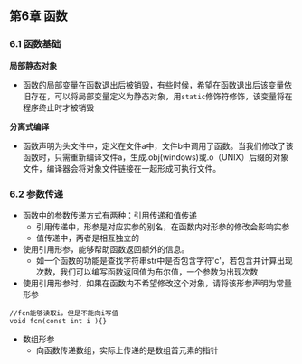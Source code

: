 ## 第6章 函数
### 6.1 函数基础
**局部静态对象**
* 函数的局部变量在函数退出后被销毁，有些时候，希望在函数退出后该变量依旧存在，可以将局部变量定义为静态对象，用`static`修饰符修饰，该变量将在程序终止时才被销毁

**分离式编译**
* 函数声明为头文件中，定义在文件a中，文件b中调用了函数。当我们修改了该函数时，只需重新编译文件a，生成.obj(windows)或.o（UNIX）后缀的对象文件，编译器会将对象文件链接在一起形成可执行文件。

### 6.2 参数传递
* 函数中的参数传递方式有两种：引用传递和值传递
    * 引用传递中，形参是对应实参的别名，在函数内对形参的修改会影响实参
    * 值传递中，两者是相互独立的
* 使用引用形参，能够帮助函数返回额外的信息。
    * 如一个函数的功能是查找字符串str中是否包含字符'c'，若包含并计算出现次数，我们可以编写函数返回值为布尔值，一个参数为出现次数
* 使用引用形参时，如果在函数内不希望修改这个对象，请将该形参声明为常量形参  
```
//fcn能够读取i，但是不能向i写值
void fcn(const int i ){}
```
* 数组形参
    * 向函数传递数组，实际上传递的是数组首元素的指针
    


